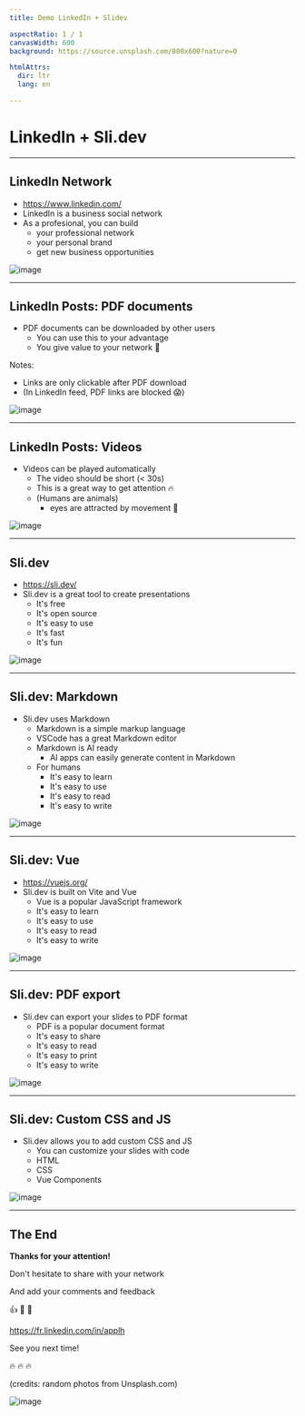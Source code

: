 ```yaml
---
title: Demo LinkedIn + Slidev

aspectRatio: 1 / 1
canvasWidth: 600
background: https://source.unsplash.com/800x600?nature=0

htmlAttrs:
  dir: ltr
  lang: en

---
```


# LinkedIn + Sli.dev

---

## LinkedIn Network

* https://www.linkedin.com/
* LinkedIn is a business social network
* As a profesional, you can build
  * your professional network 
  * your personal brand
  * get new business opportunities

![image](https://source.unsplash.com/800x600?nature=1)

---

## LinkedIn Posts: PDF documents

* PDF documents can be downloaded by other users
  * You can use this to your advantage
  * You give value to your network 🎁
  
Notes: 
* Links are only clickable after PDF download
* (In LinkedIn feed, PDF links are blocked 😱)

![image](https://source.unsplash.com/800x600?nature=a)

---

## LinkedIn Posts: Videos

* Videos can be played automatically
  * The video should be short (< 30s)
  * This is a great way to get attention 🔥
  * (Humans are animals)
    * eyes are attracted by movement 🐬

![image](https://source.unsplash.com/800x600?nature=b)

---

## Sli.dev

* https://sli.dev/
* Sli.dev is a great tool to create presentations
  * It's free
  * It's open source
  * It's easy to use
  * It's fast
  * It's fun

![image](https://source.unsplash.com/800x600?nature=c)

---

## Sli.dev: Markdown

* Sli.dev uses Markdown
  * Markdown is a simple markup language
  * VSCode has a great Markdown editor
  * Markdown is AI ready
    * AI apps can easily generate content in Markdown
  * For humans
    * It's easy to learn
    * It's easy to use
    * It's easy to read
    * It's easy to write
  
![image](https://source.unsplash.com/800x600?nature=d)

---

## Sli.dev: Vue

* https://vuejs.org/
* Sli.dev is built on Vite and Vue
  * Vue is a popular JavaScript framework
  * It's easy to learn
  * It's easy to use
  * It's easy to read
  * It's easy to write

![image](https://source.unsplash.com/800x600?nature=e)

---

## Sli.dev: PDF export

* Sli.dev can export your slides to PDF format
  * PDF is a popular document format
  * It's easy to share
  * It's easy to read
  * It's easy to print
  * It's easy to write

![image](https://source.unsplash.com/800x600?nature=f)

---

## Sli.dev: Custom CSS and JS

* Sli.dev allows you to add custom CSS and JS
  * You can customize your slides with code
  * HTML
  * CSS
  * Vue Components

![image](https://source.unsplash.com/800x600?nature=g)

---

## The End

**Thanks for your attention!**

Don't hesitate to share with your network

And add your comments and feedback

👍 🤔 🤗

https://fr.linkedin.com/in/applh

See you next time!

🔥 🔥 🔥


(credits: random photos from Unsplash.com)

![image](https://source.unsplash.com/800x600?nature=end)
